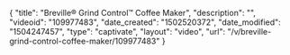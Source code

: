 {
    "title": "Breville&reg; Grind Control&trade; Coffee Maker",
    "description": "",
    "videoid": "109977483",
    "date_created": "1502520372",
    "date_modified": "1504247457",
    "type": "captivate",
    "layout": "video",
    "url": "\/v\/breville-grind-control-coffee-maker\/109977483"
}